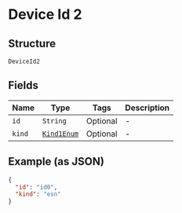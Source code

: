 
# Device Id 2

## Structure

`DeviceId2`

## Fields

| Name | Type | Tags | Description |
|  --- | --- | --- | --- |
| `id` | `String` | Optional | - |
| `kind` | [`Kind1Enum`](../../doc/models/kind-1-enum.md) | Optional | - |

## Example (as JSON)

```json
{
  "id": "id0",
  "kind": "esn"
}
```

